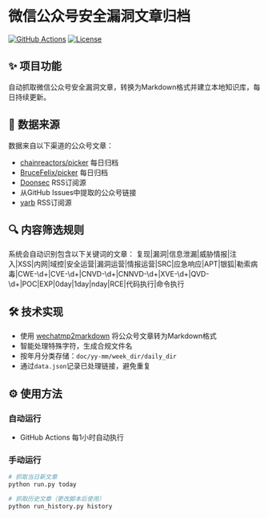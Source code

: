 # 微信公众号安全漏洞文章归档

[![GitHub Actions](https://github.com/adminlove520/mpVulnHub/actions/workflows/update_today.yml/badge.svg)](https://github.com/adminlove520/mpVulnHub/actions)
[![License](https://img.shields.io/badge/license-MIT-blue.svg)](LICENSE)


## ✨ 项目功能

自动抓取微信公众号安全漏洞文章，转换为Markdown格式并建立本地知识库，每日持续更新。

## 📰 数据来源

数据来自以下渠道的公众号文章：
- [chainreactors/picker](https://github.com/chainreactors/picker) 每日归档
- [BruceFeIix/picker](https://github.com/BruceFeIix/picker) 每日归档
- [Doonsec](https://doonsec.com) RSS订阅源
- 从GitHub Issues中提取的公众号链接
- [yarb](https://github.com/Vu1nT0tal/yarb) RSS订阅源

## 🔍 内容筛选规则

系统会自动识别包含以下关键词的文章：
复现|漏洞|信息泄漏|威胁情报|注入|XSS|内网|域控|安全运营|漏洞运营|情报运营|SRC|应急响应|APT|银狐|勒索病毒|CWE-\d+|CVE-\d+|CNVD-\d+|CNNVD-\d+|XVE-\d+|QVD-\d+|POC|EXP|0day|1day|nday|RCE|代码执行|命令执行

## 🛠️ 技术实现

- 使用 [wechatmp2markdown](https://github.com/fengxxc/wechatmp2markdown) 将公众号文章转为Markdown格式
- 智能处理特殊字符，生成合规文件名
- 按年月分类存储：`doc/yy-mm/week_dir/daily_dir`
- 通过`data.json`记录已处理链接，避免重复

## ⚙️ 使用方法

### 自动运行
- GitHub Actions 每1小时自动执行

### 手动运行
```bash
# 抓取当日新文章
python run.py today

# 抓取历史文章（更改脚本后使用）
python run_history.py history
